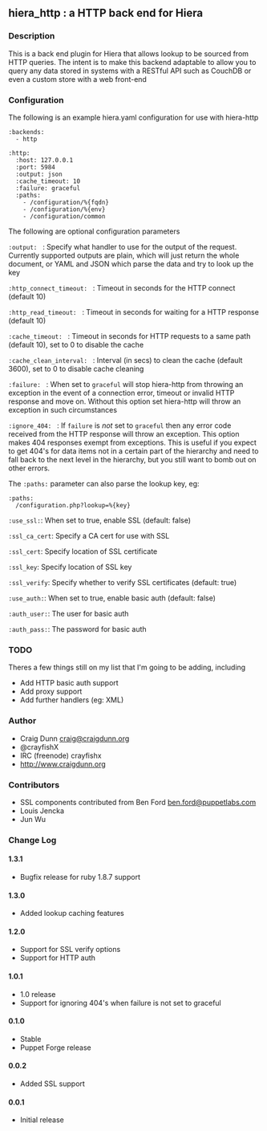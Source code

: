 ## hiera_http : a HTTP back end for Hiera


### Description

This is a back end plugin for Hiera that allows lookup to be sourced from HTTP queries.  The intent is to make this backend adaptable to allow you to query any data stored in systems with a RESTful API such as CouchDB or even a custom store with a web front-end

### Configuration

The following is an example hiera.yaml configuration for use with hiera-http

    :backends:
      - http

    :http:
      :host: 127.0.0.1
      :port: 5984
      :output: json
      :cache_timeout: 10
      :failure: graceful
      :paths:
        - /configuration/%{fqdn}
        - /configuration/%{env}
        - /configuration/common


The following are optional configuration parameters

`:output: ` : Specify what handler to use for the output of the request.  Currently supported outputs are plain, which will just return the whole document, or YAML and JSON which parse the data and try to look up the key

`:http_connect_timeout: ` : Timeout in seconds for the HTTP connect (default 10)

`:http_read_timeout: ` : Timeout in seconds for waiting for a HTTP response (default 10)

`:cache_timeout: ` : Timeout in seconds for HTTP requests to a same path (default 10), set to 0 to disable the cache

`:cache_clean_interval: ` : Interval (in secs) to clean the cache (default 3600), set to 0 to disable cache cleaning

`:failure: ` : When set to `graceful` will stop hiera-http from throwing an exception in the event of a connection error, timeout or invalid HTTP response and move on.  Without this option set hiera-http will throw an exception in such circumstances

`:ignore_404: ` : If `failure` is _not_ set to `graceful` then any error code received from the HTTP response will throw an exception.  This option makes 404 responses exempt from exceptions.  This is useful if you expect to get 404's for data items not in a certain part of the hierarchy and need to fall back to the next level in the hierarchy, but you still want to bomb out on other errors.

The `:paths:` parameter can also parse the lookup key, eg:

    :paths:
      /configuration.php?lookup=%{key}

`:use_ssl:`: When set to true, enable SSL (default: false)

`:ssl_ca_cert`: Specify a CA cert for use with SSL

`:ssl_cert`: Specify location of SSL certificate

`:ssl_key`: Specify location of SSL key

`:ssl_verify`: Specify whether to verify SSL certificates (default: true)

`:use_auth:`: When set to true, enable basic auth (default: false)

`:auth_user:`: The user for basic auth

`:auth_pass:`: The password for basic auth

### TODO

Theres a few things still on my list that I'm going to be adding, including

* Add HTTP basic auth support
* Add proxy support
* Add further handlers (eg: XML)


### Author

* Craig Dunn <craig@craigdunn.org>
* @crayfishX
* IRC (freenode) crayfishx
* http://www.craigdunn.org

### Contributors

* SSL components contributed from Ben Ford <ben.ford@puppetlabs.com>
* Louis Jencka <jencka>
* Jun Wu <quark-zju>


### Change Log

#### 1.3.1

* Bugfix release for ruby 1.8.7 support

#### 1.3.0

* Added lookup caching features

#### 1.2.0

* Support for SSL verify options <jencka>
* Support for HTTP auth <jencka>

#### 1.0.1

* 1.0 release
* Support for ignoring 404's when failure is not set to graceful

#### 0.1.0
* Stable
* Puppet Forge release

#### 0.0.2
* Added SSL support

#### 0.0.1
* Initial release

